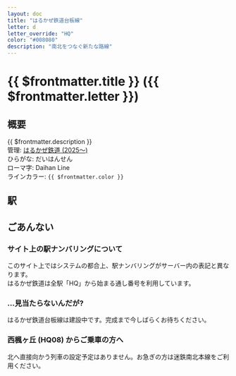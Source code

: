 ```yaml
---
layout: doc
title: "はるかぜ鉄道台板線"
letter: d
letter_override: "HQ"
color: "#008080"
description: "南北をつなぐ新たな路線"
---
```


# {{ $frontmatter.title }} ({{ $frontmatter.letter }})

## 概要
{{ $frontmatter.description }}  
管理: [はるかぜ鉄道 (2025～)](/company/houbutuHG/harukaze/index.md)  
ひらがな: だいはんせん  
ローマ字: Daihan Line  
ラインカラー: <span :style="{backgroundColor: $frontmatter.color, display: 'inline-block', width: '0.75em', height: '0.75em', border: `1px solid #008080`, marginRight: '0.25em'}" />`{{ $frontmatter.color }}`  

## 駅
<Stations />
<!-- 駅一覧は自動で取得して表示します -->


<!-- 他に書きたい情報がある場合自由に追加してください -->
## ごあんない
### サイト上の駅ナンバリングについて
このサイト上ではシステムの都合上、駅ナンバリングがサーバー内の表記と異なります。  
はるかぜ鉄道は全駅「HQ」から始まる通し番号を利用しています。 
### ...見当たらないんだが?
はるかぜ鉄道台板線は建設中です。完成まで今しばらくお待ちください。
### 西楓ヶ丘 (HQ08) からご乗車の方へ
北へ直接向かう列車の設定予定はありません。お急ぎの方は迷鉄南北本線をご利用ください。